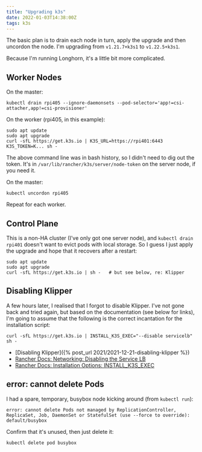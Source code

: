 ```yaml
---
title: "Upgrading k3s"
date: 2022-01-03T14:38:00Z
tags: k3s
---
```


The basic plan is to drain each node in turn, apply the upgrade and then uncordon the node. I'm upgrading from `v1.21.7+k3s1` to `v1.22.5+k3s1`.

Because I'm running Longhorn, it's a little bit more complicated.

## Worker Nodes

On the master:

```
kubectl drain rpi405 --ignore-daemonsets --pod-selector='app!=csi-attacher,app!=csi-provisioner'
```

On the worker (rpi405, in this example):

```
sudo apt update
sudo apt upgrade
curl -sfL https://get.k3s.io | K3S_URL=https://rpi401:6443 K3S_TOKEN=K... sh -
```

The above command line was in bash history, so I didn't need to dig out the token. It's in `/var/lib/rancher/k3s/server/node-token` on the server node, if you need it.

On the master:

```
kubectl uncordon rpi405
```

Repeat for each worker.

## Control Plane

This is a non-HA cluster (I've only got one server node), and `kubectl drain rpi401` doesn't want to evict pods with local storage. So I guess I just apply the upgrade and hope that it recovers after a restart:

```
sudo apt update
sudo apt upgrade
curl -sfL https://get.k3s.io | sh -   # but see below, re: Klipper
```

## Disabling Klipper

A few hours later, I realised that I forgot to disable Klipper. I've not gone back and tried again, but based on the documentation (see below for links), I'm going to assume that the following is the correct incantation for the installation script:

```
curl -sfL https://get.k3s.io | INSTALL_K3S_EXEC="--disable servicelb" sh -
```

- [Disabling Klipper]({% post_url 2021/2021-12-21-disabling-klipper %})
- [Rancher Docs: Networking: Disabling the Service LB](https://rancher.com/docs/k3s/latest/en/networking/#disabling-the-service-lb)
- [Rancher Docs: Installation Options: INSTALL_K3S_EXEC](https://rancher.com/docs/k3s/latest/en/installation/install-options/how-to-flags/#example-b-install-k3s-exec)

## error: cannot delete Pods

I had a spare, temporary, busybox node kicking around (from `kubectl run`):

```
error: cannot delete Pods not managed by ReplicationController, ReplicaSet, Job, DaemonSet or StatefulSet (use --force to override): default/busybox
```

Confirm that it's unused, then just delete it:

```
kubectl delete pod busybox
```
